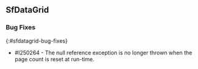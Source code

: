 ## SfDataGrid

### Bug Fixes
{:#sfdatagrid-bug-fixes}

* \#I250264 - The null reference exception is no longer thrown when the page count is reset at run-time.